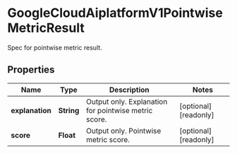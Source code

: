 

# GoogleCloudAiplatformV1PointwiseMetricResult

Spec for pointwise metric result.

## Properties

| Name | Type | Description | Notes |
|------------ | ------------- | ------------- | -------------|
|**explanation** | **String** | Output only. Explanation for pointwise metric score. |  [optional] [readonly] |
|**score** | **Float** | Output only. Pointwise metric score. |  [optional] [readonly] |



